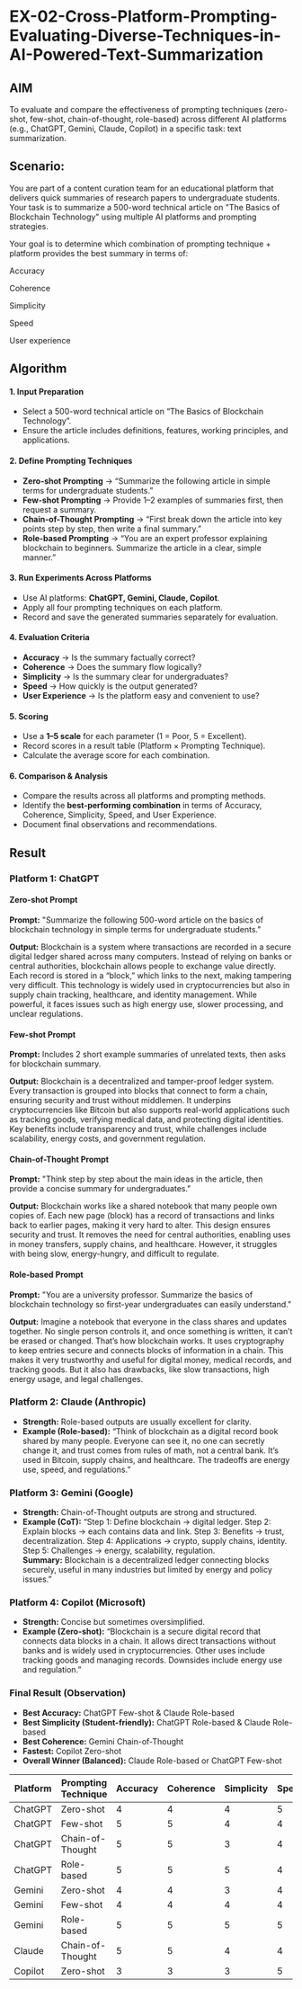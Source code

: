 # EX-02-Cross-Platform-Prompting-Evaluating-Diverse-Techniques-in-AI-Powered-Text-Summarization

## AIM
To evaluate and compare the effectiveness of prompting techniques (zero-shot, few-shot, chain-of-thought, role-based) across different AI platforms (e.g., ChatGPT, Gemini, Claude, Copilot) in a specific task: text summarization.

## Scenario:
You are part of a content curation team for an educational platform that delivers quick summaries of research papers to undergraduate students. Your task is to summarize a 500-word technical article on "The Basics of Blockchain Technology" using multiple AI platforms and prompting strategies.

Your goal is to determine which combination of prompting technique + platform provides the best summary in terms of:

Accuracy

Coherence

Simplicity

Speed

User experience

## Algorithm

<h4>1. Input Preparation</h4>
<ul>
  <li>Select a 500-word technical article on “The Basics of Blockchain Technology”.</li>
  <li>Ensure the article includes definitions, features, working principles, and applications.</li>
</ul>

<h4>2. Define Prompting Techniques</h4>
<ul>
  <li><b>Zero-shot Prompting</b> → “Summarize the following article in simple terms for undergraduate students.”</li>
  <li><b>Few-shot Prompting</b> → Provide 1–2 examples of summaries first, then request a summary.</li>
  <li><b>Chain-of-Thought Prompting</b> → “First break down the article into key points step by step, then write a final summary.”</li>
  <li><b>Role-based Prompting</b> → “You are an expert professor explaining blockchain to beginners. Summarize the article in a clear, simple manner.”</li>
</ul>

<h4>3. Run Experiments Across Platforms</h4>
<ul>
  <li>Use AI platforms: <b>ChatGPT, Gemini, Claude, Copilot</b>.</li>
  <li>Apply all four prompting techniques on each platform.</li>
  <li>Record and save the generated summaries separately for evaluation.</li>
</ul>

<h4>4. Evaluation Criteria</h4>
<ul>
  <li><b>Accuracy</b> → Is the summary factually correct?</li>
  <li><b>Coherence</b> → Does the summary flow logically?</li>
  <li><b>Simplicity</b> → Is the summary clear for undergraduates?</li>
  <li><b>Speed</b> → How quickly is the output generated?</li>
  <li><b>User Experience</b> → Is the platform easy and convenient to use?</li>
</ul>

<h4>5. Scoring</h4>
<ul>
  <li>Use a <b>1–5 scale</b> for each parameter (1 = Poor, 5 = Excellent).</li>
  <li>Record scores in a result table (Platform × Prompting Technique).</li>
  <li>Calculate the average score for each combination.</li>
</ul>

<h4>6. Comparison & Analysis</h4>
<ul>
  <li>Compare the results across all platforms and prompting methods.</li>
  <li>Identify the <b>best-performing combination</b> in terms of Accuracy, Coherence, Simplicity, Speed, and User Experience.</li>
  <li>Document final observations and recommendations.</li>
</ul>

## Result

<h3>Platform 1: ChatGPT</h3>

<h4>Zero-shot Prompt</h4>
<p><b>Prompt:</b> "Summarize the following 500-word article on the basics of blockchain technology in simple terms for undergraduate students."</p>
<p><b>Output:</b> Blockchain is a system where transactions are recorded in a secure digital ledger shared across many computers. Instead of relying on banks or central authorities, blockchain allows people to exchange value directly. Each record is stored in a “block,” which links to the next, making tampering very difficult. This technology is widely used in cryptocurrencies but also in supply chain tracking, healthcare, and identity management. While powerful, it faces issues such as high energy use, slower processing, and unclear regulations.</p>

<h4>Few-shot Prompt</h4>
<p><b>Prompt:</b> Includes 2 short example summaries of unrelated texts, then asks for blockchain summary.</p>
<p><b>Output:</b> Blockchain is a decentralized and tamper-proof ledger system. Every transaction is grouped into blocks that connect to form a chain, ensuring security and trust without middlemen. It underpins cryptocurrencies like Bitcoin but also supports real-world applications such as tracking goods, verifying medical data, and protecting digital identities. Key benefits include transparency and trust, while challenges include scalability, energy costs, and government regulation.</p>

<h4>Chain-of-Thought Prompt</h4>
<p><b>Prompt:</b> "Think step by step about the main ideas in the article, then provide a concise summary for undergraduates."</p>
<p><b>Output:</b> Blockchain works like a shared notebook that many people own copies of. Each new page (block) has a record of transactions and links back to earlier pages, making it very hard to alter. This design ensures security and trust. It removes the need for central authorities, enabling uses in money transfers, supply chains, and healthcare. However, it struggles with being slow, energy-hungry, and difficult to regulate.</p>

<h4>Role-based Prompt</h4>
<p><b>Prompt:</b> "You are a university professor. Summarize the basics of blockchain technology so first-year undergraduates can easily understand."</p>
<p><b>Output:</b> Imagine a notebook that everyone in the class shares and updates together. No single person controls it, and once something is written, it can’t be erased or changed. That’s how blockchain works. It uses cryptography to keep entries secure and connects blocks of information in a chain. This makes it very trustworthy and useful for digital money, medical records, and tracking goods. But it also has drawbacks, like slow transactions, high energy usage, and legal challenges.</p>


<h3>Platform 2: Claude (Anthropic)</h3>
<ul>
  <li><b>Strength:</b> Role-based outputs are usually excellent for clarity.</li>
  <li><b>Example (Role-based):</b> “Think of blockchain as a digital record book shared by many people. Everyone can see it, no one can secretly change it, and trust comes from rules of math, not a central bank. It’s used in Bitcoin, supply chains, and healthcare. The tradeoffs are energy use, speed, and regulations.”</li>
</ul>


<h3>Platform 3: Gemini (Google)</h3>
<ul>
  <li><b>Strength:</b> Chain-of-Thought outputs are strong and structured.</li>
  <li><b>Example (CoT):</b> “Step 1: Define blockchain → digital ledger. Step 2: Explain blocks → each contains data and link. Step 3: Benefits → trust, decentralization. Step 4: Applications → crypto, supply chains, identity. Step 5: Challenges → energy, scalability, regulation. <br> <b>Summary:</b> Blockchain is a decentralized ledger connecting blocks securely, useful in many industries but limited by energy and policy issues.”</li>
</ul>


<h3>Platform 4: Copilot (Microsoft)</h3>
<ul>
  <li><b>Strength:</b> Concise but sometimes oversimplified.</li>
  <li><b>Example (Zero-shot):</b> “Blockchain is a secure digital record that connects data blocks in a chain. It allows direct transactions without banks and is widely used in cryptocurrencies. Other uses include tracking goods and managing records. Downsides include energy use and regulation.”</li>
</ul>


<h3>Final Result (Observation)</h3>
<ul>
  <li><b>Best Accuracy:</b> ChatGPT Few-shot & Claude Role-based</li>
  <li><b>Best Simplicity (Student-friendly):</b> ChatGPT Role-based & Claude Role-based</li>
  <li><b>Best Coherence:</b> Gemini Chain-of-Thought</li>
  <li><b>Fastest:</b> Copilot Zero-shot</li>
  <li><b>Overall Winner (Balanced):</b> Claude Role-based or ChatGPT Few-shot</li>
</ul>




| Platform | Prompting Technique | Accuracy | Coherence | Simplicity | Speed | User Experience | Avg Score |
| -------- | ------------------- | -------- | --------- | ---------- | ----- | --------------- | --------- |
| ChatGPT  | Zero-shot           | 4        | 4         | 4          | 5     | 5               | 4.4       |
| ChatGPT  | Few-shot            | 5        | 5         | 4          | 4     | 5               | 4.6       |
| ChatGPT  | Chain-of-Thought    | 5        | 5         | 3          | 4     | 5               | 4.4       |
| ChatGPT  | Role-based          | 5        | 5         | 5          | 4     | 5               | *4.8*   |
| Gemini   | Zero-shot           | 4        | 4         | 3          | 4     | 4               | 3.8       |
| Gemini   | Few-shot            | 4        | 4         | 4          | 4     | 4               | 4.0       |
| Gemini   | Role-based          | 5        | 5         | 5          | 5     | 4               | 4.8       |
| Claude   | Chain-of-Thought    | 5        | 5         | 4          | 4     | 4               | 4.4       |
| Copilot  | Zero-shot           | 3        | 3         | 3          | 5     | 3               | 3.4       |




